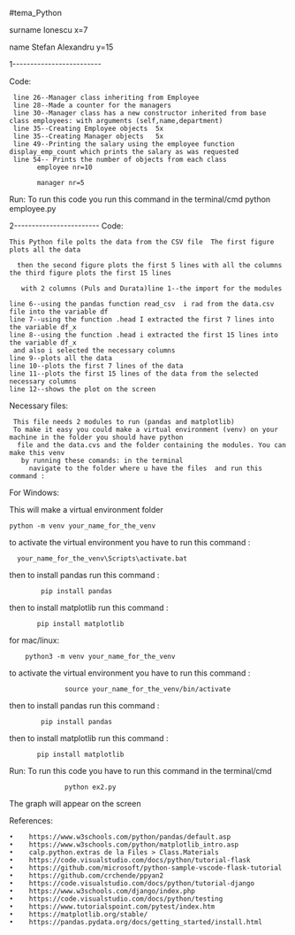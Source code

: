 #tema_Python

 surname Ionescu x=7
 
 name  Stefan Alexandru  y=15
 
 1-------------------------
 
 Code:
 
     line 26--Manager class inheriting from Employee
     line 28--Made a counter for the managers
     line 30--Manager class has a new constructor inherited from base class employees: with arguments (self,name,department)
     line 35--Creating Employee objects  5x 
     line 35--Creating Manager objects   5x
     line 49--Printing the salary using the employee function display_emp_count which prints the salary as was requested 
     line 54-- Prints the number of objects from each class   
           employee nr=10
            
           manager nr=5
           
Run: To run this code you run this command in the terminal/cmd python employee.py
    
   2------------------------
Code: 

    This Python file polts the data from the CSV file  The first figure plots all the data
    
      then the second figure plots the first 5 lines with all the columns the third figure plots the first 15 lines
      
       with 2 columns (Puls and Durata)line 1--the import for the modules
    
    line 6--using the pandas function read_csv  i rad from the data.csv file into the variable df
    line 7--using the function .head I extracted the first 7 lines into the variable df_x   
    line 8--using the function .head i extracted the first 15 lines into the variable df_x 
     and also i selected the necessary columns
    line 9--plots all the data    
    line 10--plots the first 7 lines of the data
    line 11--plots the first 15 lines of the data from the selected necessary columns
    line 12--shows the plot on the screen
   
Necessary files: 

     This file needs 2 modules to run (pandas and matplotlib) 
     To make it easy you could make a virtual environment (venv) on your machine in the folder you should have python
      file and the data.cvs and the folder containing the modules. You can make this venv 
       by running these comands: in the terminal
         navigate to the folder where u have the files  and run this command :
         
For Windows: 



This will make a virtual environment folder
 
         
    python -m venv your_name_for_the_venv  
         
to activate the virtual environment  you have to run this command :
         
      your_name_for_the_venv\Scripts\activate.bat
                  
                  
then to install pandas run this command :
        
            pip install pandas 
            
then to install matplotlib run this command :
        
           pip install matplotlib    
         
         
         
for mac/linux:



        python3 -m venv your_name_for_the_venv   
         
                 
to activate the virtual environment  you have to run this command :
         
                  source your_name_for_the_venv/bin/activate  
                  
                  
then to install pandas run this command :
        
            pip install pandas 
            
then to install matplotlib run this command :
        
           pip install matplotlib 
           
           
Run:
    To run this code you have to  run this command in the terminal/cmd

                  python ex2.py          
                   
The graph will appear on the screen    
                  
     

References:

    •    https://www.w3schools.com/python/pandas/default.asp
    •    https://www.w3schools.com/python/matplotlib_intro.asp 
    •    calp.python.extras de la Files > Class.Materials 
    •    https://code.visualstudio.com/docs/python/tutorial-flask
    •    https://github.com/microsoft/python-sample-vscode-flask-tutorial 
    •    https://github.com/crchende/ppyan2 
    •    https://code.visualstudio.com/docs/python/tutorial-django 
    •    https://www.w3schools.com/django/index.php 
    •    https://code.visualstudio.com/docs/python/testing
    •    https://www.tutorialspoint.com/pytest/index.htm
    •    https://matplotlib.org/stable/
    •    https://pandas.pydata.org/docs/getting_started/install.html 
